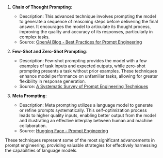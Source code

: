 1. **Chain of Thought Prompting**:
   - Description: This advanced technique involves prompting the model to generate a sequence of reasoning steps before delivering the final answer. It encourages the model to articulate its thought process, improving the quality and accuracy of its responses, particularly in complex tasks.
   - Source: [OpenAI Blog - Best Practices for Prompt Engineering](https://help.openai.com/en/articles/6654000-best-practices-for-prompt-engineering-with-the-openai-api)

2. **Few-Shot and Zero-Shot Prompting**:
   - Description: Few-shot prompting provides the model with a few examples of task inputs and expected outputs, while zero-shot prompting presents a task without prior examples. These techniques enhance model performance on unfamiliar tasks, allowing for greater flexibility in response generation.
   - Source: [A Systematic Survey of Prompt Engineering Techniques](https://arxiv.org/abs/2406.06608)

3. **Meta Prompting**:
   - Description: Meta prompting utilizes a language model to generate or refine prompts systematically. This self-optimization process leads to higher quality inputs, enabling better output from the model and illustrating an effective interplay between human and machine collaboration.
   - Source: [Hugging Face - Prompt Engineering](https://huggingface.co/docs/transformers/tasks/prompting)

These techniques represent some of the most significant advancements in prompt engineering, providing valuable strategies for effectively harnessing the capabilities of language models.